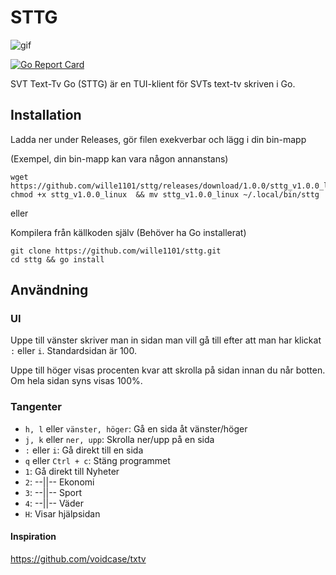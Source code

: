 # STTG

![gif](https://raw.githubusercontent.com/wille1101/sttg/master/animation.gif)

[![Go Report Card](https://goreportcard.com/badge/github.com/wille1101/sttg)](https://goreportcard.com/report/github.com/wille1101/sttg)

SVT Text-Tv Go (STTG) är en TUI-klient för SVTs text-tv skriven i Go.

## Installation

Ladda ner under Releases, gör filen exekverbar och lägg i din bin-mapp

(Exempel, din bin-mapp kan vara någon annanstans)

```
wget https://github.com/wille1101/sttg/releases/download/1.0.0/sttg_v1.0.0_linux
chmod +x sttg_v1.0.0_linux  && mv sttg_v1.0.0_linux ~/.local/bin/sttg
```

eller

Kompilera från källkoden själv (Behöver ha Go installerat)

```
git clone https://github.com/wille1101/sttg.git
cd sttg && go install
```

## Användning

### UI
Uppe till vänster skriver man in sidan man vill gå till efter att man har klickat `:` eller `i`. Standardsidan är 100.

Uppe till höger visas procenten kvar att skrolla på sidan innan du når botten. Om hela sidan syns visas 100%.

### Tangenter
- `h, l` eller  `vänster, höger`: Gå en sida åt vänster/höger
- `j, k` eller `ner, upp`:  Skrolla ner/upp på en sida
- `:` eller `i`:        Gå direkt till en sida
- `q` eller `Ctrl + c`: Stäng programmet
- `1`:            Gå direkt till Nyheter
- `2`:                  --||--    Ekonomi
- `3`:                  --||--    Sport
- `4`:                  --||--    Väder
- `H`:            Visar hjälpsidan

#### Inspiration
  https://github.com/voidcase/txtv
